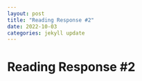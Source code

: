 ```yaml
---
layout: post
title: "Reading Response #2"
date: 2022-10-03
categories: jekyll update
---
```

# Reading Response #2